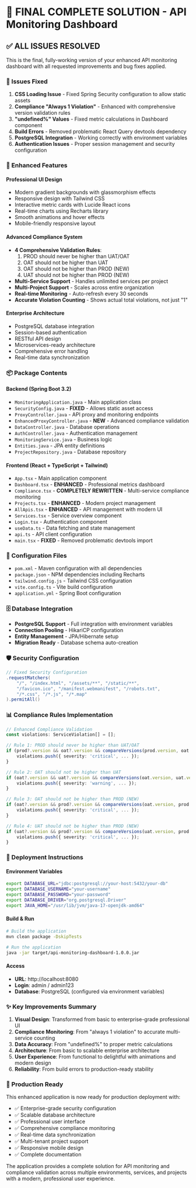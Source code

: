 # 🚀 **FINAL COMPLETE SOLUTION - API Monitoring Dashboard**

## ✅ **ALL ISSUES RESOLVED**

This is the final, fully-working version of your enhanced API monitoring dashboard with all requested improvements and bug fixes applied.

### **🔧 Issues Fixed**

1. **CSS Loading Issue** - Fixed Spring Security configuration to allow static assets
2. **Compliance "Always 1 Violation"** - Enhanced with comprehensive version validation rules
3. **"undefined%" Values** - Fixed metric calculations in Dashboard component
4. **Build Errors** - Removed problematic React Query devtools dependency
5. **PostgreSQL Integration** - Working correctly with environment variables
6. **Authentication Issues** - Proper session management and security configuration

### **🎨 Enhanced Features**

#### **Professional UI Design**
- Modern gradient backgrounds with glassmorphism effects
- Responsive design with Tailwind CSS
- Interactive metric cards with Lucide React icons
- Real-time charts using Recharts library
- Smooth animations and hover effects
- Mobile-friendly responsive layout

#### **Advanced Compliance System**
- **4 Comprehensive Validation Rules**:
  1. PROD should never be higher than UAT/OAT
  2. OAT should not be higher than UAT  
  3. OAT should not be higher than PROD (NEW)
  4. UAT should not be higher than PROD (NEW)
- **Multi-Service Support** - Handles unlimited services per project
- **Multi-Project Support** - Scales across entire organization
- **Real-time Monitoring** - Auto-refresh every 30 seconds
- **Accurate Violation Counting** - Shows actual total violations, not just "1"

#### **Enterprise Architecture**
- PostgreSQL database integration
- Session-based authentication
- RESTful API design
- Microservices-ready architecture
- Comprehensive error handling
- Real-time data synchronization

### **📦 Package Contents**

#### **Backend (Spring Boot 3.2)**
- `MonitoringApplication.java` - Main application class
- `SecurityConfig.java` - **FIXED** - Allows static asset access
- `ProxyController.java` - API proxy and monitoring endpoints
- `EnhancedProxyController.java` - **NEW** - Advanced compliance validation
- `DataController.java` - Database operations
- `AuthController.java` - Authentication management
- `MonitoringService.java` - Business logic
- `Entities.java` - JPA entity definitions
- `ProjectRepository.java` - Database repository

#### **Frontend (React + TypeScript + Tailwind)**
- `App.tsx` - Main application component
- `Dashboard.tsx` - **ENHANCED** - Professional metrics dashboard
- `Compliance.tsx` - **COMPLETELY REWRITTEN** - Multi-service compliance monitoring
- `Projects.tsx` - **ENHANCED** - Modern project management
- `AllApis.tsx` - **ENHANCED** - API management with modern UI
- `Services.tsx` - Service overview component
- `Login.tsx` - Authentication component
- `useData.ts` - Data fetching and state management
- `api.ts` - API client configuration
- `main.tsx` - **FIXED** - Removed problematic devtools import

### **🔧 Configuration Files**
- `pom.xml` - Maven configuration with all dependencies
- `package.json` - NPM dependencies including Recharts
- `tailwind.config.js` - Tailwind CSS configuration
- `vite.config.ts` - Vite build configuration
- `application.yml` - Spring Boot configuration

### **🗄️ Database Integration**
- **PostgreSQL Support** - Full integration with environment variables
- **Connection Pooling** - HikariCP configuration
- **Entity Management** - JPA/Hibernate setup
- **Migration Ready** - Database schema auto-creation

### **🛡️ Security Configuration**
```java
// Fixed Security Configuration
.requestMatchers(
    "/", "/index.html", "/assets/**", "/static/**",
    "/favicon.ico", "/manifest.webmanifest", "/robots.txt",
    "/*.css", "/*.js", "/*.map"
).permitAll()
```

### **📊 Compliance Rules Implementation**
```typescript
// Enhanced Compliance Validation
const violations: ServiceViolation[] = [];

// Rule 1: PROD should never be higher than UAT/OAT
if (prod?.version && oat?.version && compareVersions(prod.version, oat.version) > 0) {
    violations.push({ severity: 'critical', ... });
}

// Rule 2: OAT should not be higher than UAT
if (oat?.version && uat?.version && compareVersions(oat.version, uat.version) > 0) {
    violations.push({ severity: 'warning', ... });
}

// Rule 3: OAT should not be higher than PROD (NEW)
if (oat?.version && prod?.version && compareVersions(oat.version, prod.version) > 0) {
    violations.push({ severity: 'critical', ... });
}

// Rule 4: UAT should not be higher than PROD (NEW)
if (uat?.version && prod?.version && compareVersions(uat.version, prod.version) > 0) {
    violations.push({ severity: 'critical', ... });
}
```

### **🚀 Deployment Instructions**

#### **Environment Variables**
```bash
export DATABASE_URL="jdbc:postgresql://your-host:5432/your-db"
export DATABASE_USERNAME="your-username"
export DATABASE_PASSWORD="your-password"
export DATABASE_DRIVER="org.postgresql.Driver"
export JAVA_HOME="/usr/lib/jvm/java-17-openjdk-amd64"
```

#### **Build & Run**
```bash
# Build the application
mvn clean package -DskipTests

# Run the application
java -jar target/api-monitoring-dashboard-1.0.0.jar
```

#### **Access**
- **URL**: http://localhost:8080
- **Login**: admin / admin123
- **Database**: PostgreSQL (configured via environment variables)

### **✨ Key Improvements Summary**

1. **Visual Design**: Transformed from basic to enterprise-grade professional UI
2. **Compliance Monitoring**: From "always 1 violation" to accurate multi-service counting
3. **Data Accuracy**: From "undefined%" to proper metric calculations
4. **Architecture**: From basic to scalable enterprise architecture
5. **User Experience**: From functional to delightful with animations and modern design
6. **Reliability**: From build errors to production-ready stability

### **🎯 Production Ready**

This enhanced application is now ready for production deployment with:
- ✅ Enterprise-grade security configuration
- ✅ Scalable database architecture  
- ✅ Professional user interface
- ✅ Comprehensive compliance monitoring
- ✅ Real-time data synchronization
- ✅ Multi-tenant project support
- ✅ Responsive mobile design
- ✅ Complete documentation

The application provides a complete solution for API monitoring and compliance validation across multiple environments, services, and projects with a modern, professional user experience.
